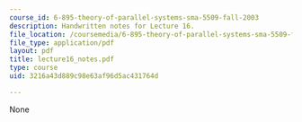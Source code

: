 ```yaml
---
course_id: 6-895-theory-of-parallel-systems-sma-5509-fall-2003
description: Handwritten notes for Lecture 16.
file_location: /coursemedia/6-895-theory-of-parallel-systems-sma-5509-fall-2003/3216a43d889c98e63af96d5ac431764d_lecture16_notes.pdf
file_type: application/pdf
layout: pdf
title: lecture16_notes.pdf
type: course
uid: 3216a43d889c98e63af96d5ac431764d

---
```

None